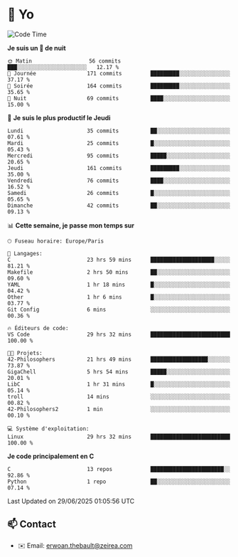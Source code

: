# 👋 Yo

<!--START_SECTION:waka-->
![Code Time](http://img.shields.io/badge/Code%20Time-130%20hrs%2033%20mins-blue)

**Je suis un 🦉 de nuit** 

```text
🌞 Matin                  56 commits          ███░░░░░░░░░░░░░░░░░░░░░░   12.17 % 
🌆 Journée                171 commits         █████████░░░░░░░░░░░░░░░░   37.17 % 
🌃 Soirée                 164 commits         █████████░░░░░░░░░░░░░░░░   35.65 % 
🌙 Nuit                   69 commits          ████░░░░░░░░░░░░░░░░░░░░░   15.00 % 
```
📅 **Je suis le plus productif le Jeudi** 

```text
Lundi                    35 commits          ██░░░░░░░░░░░░░░░░░░░░░░░   07.61 % 
Mardi                    25 commits          █░░░░░░░░░░░░░░░░░░░░░░░░   05.43 % 
Mercredi                 95 commits          █████░░░░░░░░░░░░░░░░░░░░   20.65 % 
Jeudi                    161 commits         █████████░░░░░░░░░░░░░░░░   35.00 % 
Vendredi                 76 commits          ████░░░░░░░░░░░░░░░░░░░░░   16.52 % 
Samedi                   26 commits          █░░░░░░░░░░░░░░░░░░░░░░░░   05.65 % 
Dimanche                 42 commits          ██░░░░░░░░░░░░░░░░░░░░░░░   09.13 % 
```


📊 **Cette semaine, je passe mon temps sur** 

```text
🕑︎ Fuseau horaire: Europe/Paris

💬 Langages: 
C                        23 hrs 59 mins      ████████████████████░░░░░   81.21 % 
Makefile                 2 hrs 50 mins       ██░░░░░░░░░░░░░░░░░░░░░░░   09.60 % 
YAML                     1 hr 18 mins        █░░░░░░░░░░░░░░░░░░░░░░░░   04.42 % 
Other                    1 hr 6 mins         █░░░░░░░░░░░░░░░░░░░░░░░░   03.77 % 
Git Config               6 mins              ░░░░░░░░░░░░░░░░░░░░░░░░░   00.36 % 

🔥 Éditeurs de code: 
VS Code                  29 hrs 32 mins      █████████████████████████   100.00 % 

🐱‍💻 Projets: 
42-Philosophers          21 hrs 49 mins      ██████████████████░░░░░░░   73.87 % 
GigaChell                5 hrs 54 mins       █████░░░░░░░░░░░░░░░░░░░░   20.01 % 
LibC                     1 hr 31 mins        █░░░░░░░░░░░░░░░░░░░░░░░░   05.14 % 
troll                    14 mins             ░░░░░░░░░░░░░░░░░░░░░░░░░   00.82 % 
42-Philosophers2         1 min               ░░░░░░░░░░░░░░░░░░░░░░░░░   00.10 % 

💻 Système d'exploitation: 
Linux                    29 hrs 32 mins      █████████████████████████   100.00 % 
```

**Je code principalement en C** 

```text
C                        13 repos            ███████████████████████░░   92.86 % 
Python                   1 repo              ██░░░░░░░░░░░░░░░░░░░░░░░   07.14 % 
```




 Last Updated on 29/06/2025 01:05:56 UTC
<!--END_SECTION:waka-->

## 📫 Contact

- ✉️ Email: erwoan.thebault@zeirea.com
